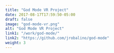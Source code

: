 ```yaml
---
title: "God Mode VR Project"
date: 2017-08-17T17:59:50-05:00
draft: false
image: "god-mode-vr.png"
alt: "God Mode VR Project"
link1: "/work/god-mode/"
link2: "https://github.com/jrobalino/god-mode"
weight: 3
---
```



